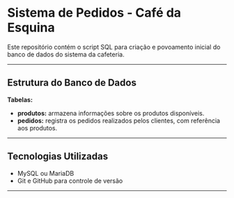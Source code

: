 #  Sistema de Pedidos - Café da Esquina

Este repositório contém o script SQL para criação e povoamento inicial do banco de dados do sistema da cafeteria.

---

##  Estrutura do Banco de Dados

**Tabelas:**
- **produtos:** armazena informações sobre os produtos disponíveis.
- **pedidos:** registra os pedidos realizados pelos clientes, com referência aos produtos.

---

##  Tecnologias Utilizadas

- MySQL ou MariaDB  
- Git e GitHub para controle de versão  

---

